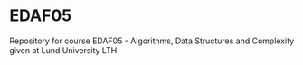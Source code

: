 EDAF05
=====
Repository for course EDAF05 - Algorithms, Data Structures and Complexity given at Lund University LTH.

